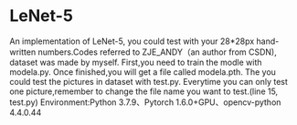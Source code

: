 # LeNet-5
An implementation of LeNet-5, you could test with your 28*28px hand-written numbers.Codes referred to ZJE_ANDY（an author from CSDN), dataset was made by myself.
First,you need to train the modle with modela.py. Once finished,you will get a file called modela.pth.
The you could test the pictures in dataset with test.py.
Everytime you can only test one picture,remember to change the file name you want to test.(line 15, test.py)
Environment:Python 3.7.9、Pytorch 1.6.0+GPU、opencv-python 4.4.0.44
